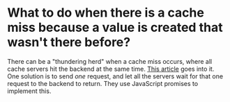 # What to do when there is a cache miss because a value is created that wasn't there before?
There can be a "thundering herd" when a cache miss occurs, where all cache servers hit the backend at the same time. 
[This article](https://instagram-engineering.com/thundering-herds-promises-82191c8af57d) goes into it. One solution
is to send *one* request, and let all the servers wait for that one request to the backend to return. They use JavaScript
promises to implement this.